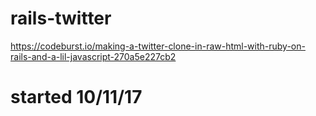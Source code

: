 # rails-twitter
https://codeburst.io/making-a-twitter-clone-in-raw-html-with-ruby-on-rails-and-a-lil-javascript-270a5e227cb2

# started 10/11/17